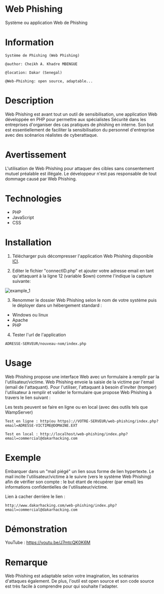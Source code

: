 Web Phishing
============
Système ou application Web de Phishing

Information
===========
```
Système de Phishing (Web Phishing)

@author: Cheikh A. Khadre MBENGUE

@location: Dakar (Senegal)

@Web-Phishing: open source, adaptable...
```

Description
===========
Web Phishing est avant tout un outil de sensibilisation, une application Web développée en PHP pour permettre aux spécialistes Sécurité dans les entreprises d'organiser des cas pratiques de phishing en interne. Son but est essentiellement de faciliter la sensibilisation du personnel d'entreprise avec des scénarios réalistes de cyberattaque.

Avertissement
=============
L'utilisation de Web Phishing pour attaquer des cibles sans consentement mutuel préalable est illégale. Le développeur n'est pas responsable de tout dommage causé par Web Phishing.

Technologies
============
* PHP
* JavaScript
* CSS

Installation
============
1. Télécharger puis décompresser l'application Web Phishing disponible [ICI](https://github.com/cakmbengue/web-phishing/archive/master.zip).


2. Editer le fichier "connectID.php" et ajouter votre adresse email en tant qu'attaquant à la ligne 12 (variable $own) comme l'indique la capture suivante:

![example_1](https://github.com/cakmbengue/web-phishing/blob/master/screen/screen1.png)

3. Renommer le dossier Web Phishing selon le nom de votre système puis le déployer dans un hébergement standard :

* Windows ou linux 
* Apache
* PHP

4. Tester l'url de l'application
```
ADRESSE-SERVEUR/nouveau-nom/index.php
```

Usage
=====
Web Phishing propose une interface Web avec un formulaire à remplir par la l'utilisateur/victime. Web Phishing envoie la saisie de la victime par l'email (email de l'attaquant). Pour l'utiliser, l'attaquant à besoin d'inviter (tromper) l'utilisateur à remplir et valider le formulaire que propose Web Phishing à travers le lien suivant :

Les tests peuvent se faire en ligne ou en local (avec des outils tels que WampServer)
```
Test en ligne : http(ou https)://VOTRE-SERVEUR/web-phishing/index.php?email=ADRESSE-VICTIME@DOMAINE.EXT

Test en local : http://localhost/web-phishing/index.php?email=commercial@dakarhacking.com
```

Exemple
=======
Embarquer dans un "mail piégé" un lien sous forme de lien hypertexte. Le mail incite l'utilisateur/victime à le suivre (vers le système Web Phishing) afin de vérifier son compte : le but étant de récupérer (par email) les informations confidentielles de l'utilisateur/victime. 

Lien à cacher derrière le lien :
```
http://www.dakarhacking.com/web-phishing/index.php?email=commercial@dakarhacking.com
```

Démonstration
=============
YouTube : https://youtu.be/J7mtcQK0K6M

Remarque
========
Web Phishing est adaptable selon votre imagination, les scénarios d'attaques également. De plus, l'outil est open source et son code source est très facile à comprendre pour qui souhaite l'adapter.